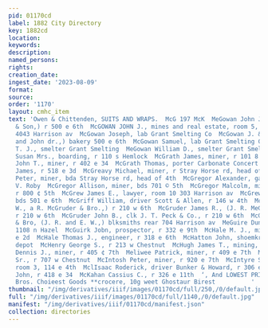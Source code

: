```yaml
---
pid: 01170cd
label: 1882 City Directory
key: 1882cd
location: 
keywords: 
description: 
named_persons: 
rights: 
creation_date: 
ingest_date: '2023-08-09'
format: 
source: 
order: '1170'
layout: cmhc_item
text: 'Owen & Chittenden, SUITS AND WRAPS.  McG 197 McK  MeGowan John Jr., (J. McGowan
  & Son,) r 500 e 6th  McGOWAN JOHN J., mines and real estate, room 5, Boston blk,
  4043 Harrison av  McGowan Joseph, lab Grant Smelting Co  McGowan J. & Son., (John
  and John dr.,) bakery 500 e 6th  McGowan Samuel, lab Grant Smelting Co  McGowan
  T. J., smelter Grant Smelting  MeGowan William D., smelter Grant Smelting Co  McGran
  Susan Mrs., boarding, r 110 s Hemlock  McGrath James, miner, r 101 8 Toledo av  McGrath
  John T., miner, r 402 e 34  McGrath Thomas, porter Carbonate Concert Hall  McGraw
  James, r 518 e 3d  McGreavy Michael, miner, r Stray Horse rd, head of 4th  McGresvy
  Peter, miner, bda Stray Horse rd, head of 4th  McGregor Alexander, gasfitter J.
  V. Roby  McGregor Allison, miner, bds 701 © 5th  McGregor Malcolm, mine foreman,
  r 800 ¢ 5th  McGrew James E., lawyer, room 10 303 Harrison av  McGrew Joseph, lab,
  bds 501 e 6th  McGriff William, driver Scott & Allen, r 146 w 4th  McGruder Elijah
  W., a R. McGruder & Bro.,) r 210 w 6th  McGruder James R., (J. R. MeGruder & Bro.,}
  r 210 w 6th  McGruder John B., clk J. T. Peck & Co., r 210 w 6th  McGruder J. R.
  & Bro, (J. R. and E. W.,) blksmiths rear 704 Harrison av  MeGuire Duncan, lab, r
  1108 n Hazel  McGuirk Jobn, prospector, r 332 e 9th  McHale M. J., miner, r 216
  e 2d  McHale Thomas J., engineer, r 318 e 6th  McHatton John, shoemkr, Poplar opp
  depot  McHenry George S., r 213 w Chestnut  McHugh James T., mining, r 212 e 4th  Mellwee
  Dennis J., miner, r 405 ¢ 7th  Meliwee Patrick, miner, r 409 e 7th  McIntosh John
  Sr., r 707 w Chestnut  McIntosh Peter, miner, r 920 e 7th  McIntyre Samuel C., mining,
  room 3, 114 e 4th  MclIsaac Roderick, driver Bunker & Howard, r 306 e 5th  McKagan
  John, r 418 e 34  McKahan Cassius C., r 326 e 11th  ‘, And LOWEST PRICES, McMillen
  Bros. Choieest Goods **crocere, 10g weet Ghostaur Birest          '
thumbnail: "/img/derivatives/iiif/images/01170cd/full/250,/0/default.jpg"
full: "/img/derivatives/iiif/images/01170cd/full/1140,/0/default.jpg"
manifest: "/img/derivatives/iiif/01170cd/manifest.json"
collection: directories
---
```

